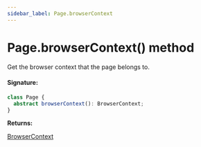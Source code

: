 ```yaml
---
sidebar_label: Page.browserContext
---
```


# Page.browserContext() method

Get the browser context that the page belongs to.

#### Signature:

```typescript
class Page {
  abstract browserContext(): BrowserContext;
}
```

**Returns:**

[BrowserContext](./puppeteer.browsercontext.md)
